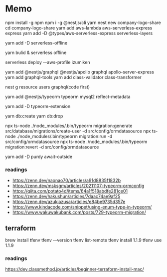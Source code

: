 # Memo

npm install -g npm
npm i -g @nestjs/cli
 yarn
nest new company-logo-share
cd company-logo-share
yarn add aws-lambda aws-serverless-express express
yarn add -D @types/aws-serverless-express serverless-layers

yarn add -D serverless-offline

yarn bulid & serverless offline

serverless deploy --aws-profile izumiken

yarn add @nestjs/graphql @nestjs/apollo graphql apollo-server-express
yarn add graphql-tools
yarn add class-validator class-transformer

nest g resource users
  graphql(code first)

yarn add @nestjs/typeorm typeorm mysql2 reflect-metadata

yarn add -D typeorm-extension

yarn db:create
yarn db:drop

npx ts-node ./node_modules/.bin/typeorm migration:generate src/database/migrations/create-user -d src/config/ormdatasource
npx ts-node ./node_modules/.bin/typeorm migration:run -d src/config/ormdatasource
npx ts-node ./node_modules/.bin/typeorm migration:revert -d src/config/ormdatasource

yarn add -D purdy await-outside

### readings
- https://zenn.dev/naonao70/articles/a91d8835f1832b
- https://zenn.dev/msksgm/articles/20211107-typeorm-ormconfig
- https://qiita.com/potato4d/items/64a1f518abdfe281ce01
- https://zenn.dev/hakushun/articles/7daac74ae9af25
- https://zenn.dev/azukiazusa/articles/e84be9735d357e
- https://www.kindacode.com/snippet/using-enum-type-in-typeorm/
- https://www.wakuwakubank.com/posts/729-typeorm-migration/

## terraform

brew install tfenv
tfenv --version
tfenv list-remote
tfenv install 1.1.9
tfenv use 1.1.9

### readings
https://dev.classmethod.jp/articles/beginner-terraform-install-mac/
